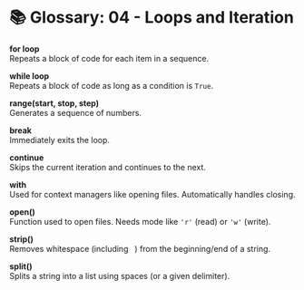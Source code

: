 # 📚 Glossary: 04 - Loops and Iteration

**for loop**  
Repeats a block of code for each item in a sequence.

**while loop**  
Repeats a block of code as long as a condition is `True`.

**range(start, stop, step)**  
Generates a sequence of numbers.

**break**  
Immediately exits the loop.

**continue**  
Skips the current iteration and continues to the next.

**with**  
Used for context managers like opening files. Automatically handles closing.

**open()**  
Function used to open files. Needs mode like `'r'` (read) or `'w'` (write).

**strip()**  
Removes whitespace (including `
`) from the beginning/end of a string.

**split()**  
Splits a string into a list using spaces (or a given delimiter).
